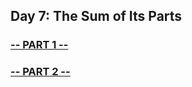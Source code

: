 ## Day 7: The Sum of Its Parts

### [-- PART 1 --](https://github.com/atssteve/advent_of_code_2018/tree/master/day_7/part_1)
### [-- PART 2 --](https://github.com/atssteve/advent_of_code_2018/tree/master/day_7/part_2)